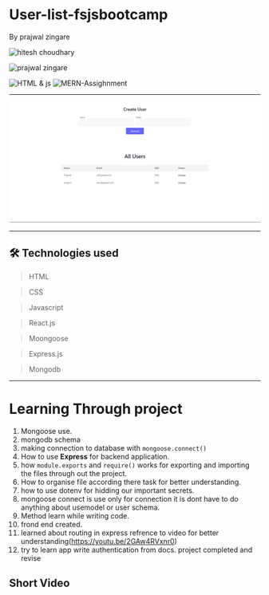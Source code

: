 # User-list-fsjsbootcamp

By prajwal zingare

 ![hitesh choudhary](https://img.shields.io/badge/Prajwal--Zingare-JS--Devloper-green)


![prajwal zingare](https://img.shields.io/badge/Full--fledge-JS--project-red)

![HTML & js](https://img.shields.io/badge/HTML-js-orange)
![MERN-Assighnment](https://img.shields.io/badge/MERN-Assighnment-orange)


---
![myproject](./userlist.png)

---
## 🛠 Technologies used

> HTML

> CSS

> Javascript

> React.js

> Moongoose

> Express.js

> Mongodb


---
# Learning Through project
1. Mongoose use.
2. mongodb schema
3. making connection to database with ```mongoose.connect()```
4. How to use **Express** for backend application.
5. how ```module.exports``` and ```require()``` works for exporting and importing the files through out the project.
6. How to organise file according there task for better understanding.
7. how to use dotenv for hidding our important secrets.
8. mongoose connect is use only for connection it is dont have to do anything about usemodel or user schema.
9. Method learn while writing code.
10. frond end created.
11. learned about routing in express refrence to video for better understanding(https://youtu.be/2GAw4RVxnr0)
12. try to learn app write authentication from docs.
project completed and revise

## Short Video